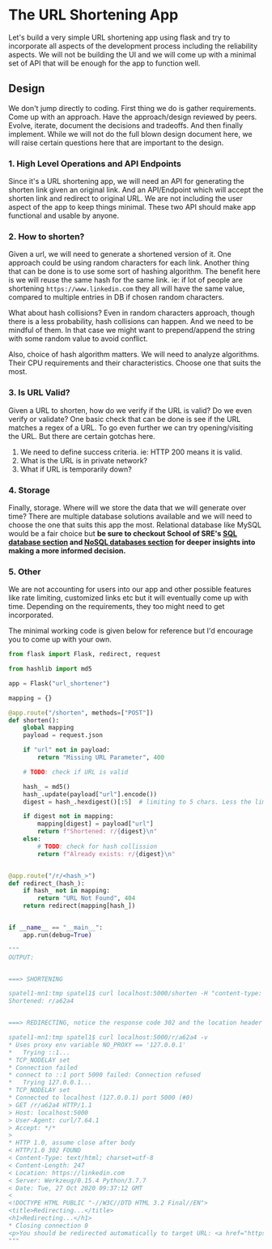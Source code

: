 # The URL Shortening App

Let's build a very simple URL shortening app using flask and try to incorporate all aspects of the development process including the reliability aspects. We will not be building the UI and we will come up with a minimal set of API that will be enough for the app to function well.

## Design

We don't jump directly to coding. First thing we do is gather requirements. Come up with an approach. Have the approach/design reviewed by peers. Evolve, iterate, document the decisions and tradeoffs. And then finally implement. While we will not do the full blown design document here, we will raise certain questions here that are important to the design.

### 1. High Level Operations and API Endpoints

Since it's a URL shortening app, we will need an API for generating the shorten link given an original link. And an API/Endpoint which will accept the shorten link and redirect to original URL. We are not including the user aspect of the app to keep things minimal. These two API should make app functional and usable by anyone.

### 2. How to shorten?

Given a url, we will need to generate a shortened version of it. One approach could be using random characters for each link. Another thing that can be done is to use some sort of hashing algorithm. The benefit here is we will reuse the same hash for the same link. ie: if lot of people are shortening `https://www.linkedin.com` they all will have the same value, compared to multiple entries in DB if chosen random characters.

What about hash collisions? Even in random characters approach, though there is a less probability, hash collisions can happen. And we need to be mindful of them. In that case we might want to prepend/append the string with some random value to avoid conflict.

Also, choice of hash algorithm matters. We will need to analyze algorithms. Their CPU requirements and their characteristics. Choose one that suits the most.

### 3. Is URL Valid?

Given a URL to shorten, how do we verify if the URL is valid? Do we even verify or validate? One basic check that can be done is see if the URL matches a regex of a URL. To go even further we can try opening/visiting the URL. But there are certain gotchas here.

1. We need to define success criteria. ie: HTTP 200 means it is valid.
2. What is the URL is in private network?
3. What if URL is temporarily down?

### 4. Storage

Finally, storage. Where will we store the data that we will generate over time? There are multiple database solutions available and we will need to choose the one that suits this app the most. Relational database like MySQL would be a fair choice but **be sure to checkout School of SRE's [SQL database section](../databases_sql/intro.md) and [NoSQL databases section](../databases_nosql/intro.md) for deeper insights into making a more informed decision.**

### 5. Other

We are not accounting for users into our app and other possible features like rate limiting, customized links etc but it will eventually come up with time. Depending on the requirements, they too might need to get incorporated.

The minimal working code is given below for reference but I'd encourage you to come up with your own.

```python
from flask import Flask, redirect, request

from hashlib import md5

app = Flask("url_shortener")

mapping = {}

@app.route("/shorten", methods=["POST"])
def shorten():
    global mapping
    payload = request.json

    if "url" not in payload:
        return "Missing URL Parameter", 400

    # TODO: check if URL is valid

    hash_ = md5()
    hash_.update(payload["url"].encode())
    digest = hash_.hexdigest()[:5]  # limiting to 5 chars. Less the limit more the chances of collission

    if digest not in mapping:
        mapping[digest] = payload["url"]
        return f"Shortened: r/{digest}\n"
    else:
        # TODO: check for hash collission
        return f"Already exists: r/{digest}\n"


@app.route("/r/<hash_>")
def redirect_(hash_):
    if hash_ not in mapping:
        return "URL Not Found", 404
    return redirect(mapping[hash_])


if __name__ == "__main__":
    app.run(debug=True)

"""
OUTPUT:


===> SHORTENING

spatel1-mn1:tmp spatel1$ curl localhost:5000/shorten -H "content-type: application/json" --data '{"url":"https://linkedin.com"}'
Shortened: r/a62a4


===> REDIRECTING, notice the response code 302 and the location header

spatel1-mn1:tmp spatel1$ curl localhost:5000/r/a62a4 -v
* Uses proxy env variable NO_PROXY == '127.0.0.1'
*   Trying ::1...
* TCP_NODELAY set
* Connection failed
* connect to ::1 port 5000 failed: Connection refused
*   Trying 127.0.0.1...
* TCP_NODELAY set
* Connected to localhost (127.0.0.1) port 5000 (#0)
> GET /r/a62a4 HTTP/1.1
> Host: localhost:5000
> User-Agent: curl/7.64.1
> Accept: */*
>
* HTTP 1.0, assume close after body
< HTTP/1.0 302 FOUND
< Content-Type: text/html; charset=utf-8
< Content-Length: 247
< Location: https://linkedin.com
< Server: Werkzeug/0.15.4 Python/3.7.7
< Date: Tue, 27 Oct 2020 09:37:12 GMT
<
<!DOCTYPE HTML PUBLIC "-//W3C//DTD HTML 3.2 Final//EN">
<title>Redirecting...</title>
<h1>Redirecting...</h1>
* Closing connection 0
<p>You should be redirected automatically to target URL: <a href="https://linkedin.com">https://linkedin.com</a>.  If not click the link.
"""
```
